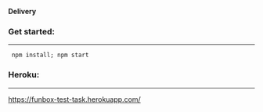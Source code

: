<b>Delivery</b> 

<b><h3>Get started:</h3><hr></hr></b>
<code>
npm install;
npm start
</code>

<b><h3>Heroku:</h3><hr></hr></b>
https://funbox-test-task.herokuapp.com/
